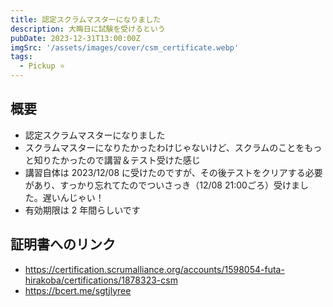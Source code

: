```yaml
---
title: 認定スクラムマスターになりました
description: 大晦日に試験を受けるという
pubDate: 2023-12-31T13:00:00Z
imgSrc: '/assets/images/cover/csm_certificate.webp'
tags: 
  - Pickup ⭐️
---
```


## 概要

- 認定スクラムマスターになりました
- スクラムマスターになりたかったわけじゃないけど、スクラムのことをもっと知りたかったので講習＆テスト受けた感じ
- 講習自体は 2023/12/08 に受けたのですが、その後テストをクリアする必要があり、すっかり忘れてたのでついさっき（12/08 21:00ごろ）受けました。遅いんじゃい！
- 有効期限は 2 年間らしいです

## 証明書へのリンク

- https://certification.scrumalliance.org/accounts/1598054-futa-hirakoba/certifications/1878323-csm
- https://bcert.me/sgtjlyree